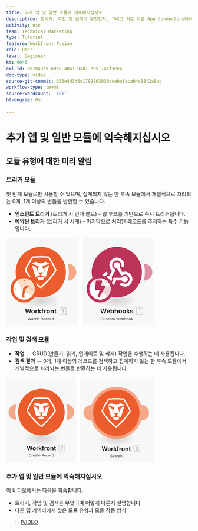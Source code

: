 ```yaml
---
title: 추가 앱 및 일반 모듈에 익숙해지십시오
description: 트리거, 작업 및 검색이 무엇인지, 그리고 서로 다른 App Connectors에서 발견되는 모듈 유형이 [!DNL Adobe Workfront Fusion].
activity: use
team: Technical Marketing
type: Tutorial
feature: Workfront Fusion
role: User
level: Beginner
kt: 9046
exl-id: e078a9e9-69c8-40a1-9ad1-e9517acf3ee6
doc-type: video
source-git-commit: 650e4d346e1792863930dcebafacab4c88f2a8bc
workflow-type: tm+mt
source-wordcount: '181'
ht-degree: 0%

---
```


# 추가 앱 및 일반 모듈에 익숙해지십시오

## 모듈 유형에 대한 미리 알림

### 트리거 모듈

첫 번째 모듈로만 사용할 수 있으며, 집계되지 않는 한 후속 모듈에서 개별적으로 처리되는 0개, 1개 이상의 번들을 반환할 수 있습니다.

* **인스턴트 트리거** (트리거 시 번개 볼트) - 웹 후크를 기반으로 즉시 트리거됩니다.
* **예약된 트리거** (트리거 시 시계) - 마지막으로 처리된 레코드를 추적하는 특수 기능입니다.

![트리거 모듈 이미지](assets/beyond-basic-modules-1.png)

### 작업 및 검색 모듈

* **작업** — CRUD(만들기, 읽기, 업데이트 및 삭제) 작업을 수행하는 데 사용됩니다.
* **검색 결과** — 0개, 1개 이상의 레코드를 검색하고 집계하지 않는 한 후속 모듈에서 개별적으로 처리되는 번들로 반환하는 데 사용됩니다.

![작업 및 검색 모듈 이미지](assets/beyond-basic-modules-2.png)

### 추가 앱 및 일반 모듈에 익숙해지십시오

이 비디오에서는 다음을 학습합니다.

* 트리거, 작업 및 검색은 무엇이며 어떻게 다른지 설명합니다
* 다른 앱 커넥터에서 찾은 모듈 유형과 모듈 작동 방식

>[!VIDEO](https://video.tv.adobe.com/v/335287/?quality=12&learn=on)

